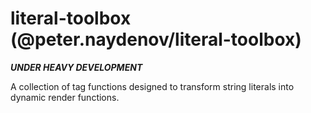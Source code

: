 # literal-toolbox (@peter.naydenov/literal-toolbox)
***UNDER HEAVY DEVELOPMENT***

A collection of tag functions designed to transform string literals into dynamic render functions.
